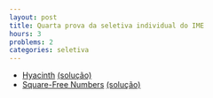 ```yaml
---
layout: post
title: Quarta prova da seletiva individual do IME
hours: 3
problems: 2
categories: seletiva
---
```


- [Hyacinth](https://open.kattis.com/problems/hyacinth) [(solução)](https://github.com/LGBitencourt/Competitive-Programming/blob/master/kattis/hyacinth.cpp)
- [Square-Free Numbers](https://icpcarchive.ecs.baylor.edu/index.php?option=com_onlinejudge&Itemid=8&page=show_problem&problem=3111) [(solução)](https://github.com/LGBitencourt/Competitive-Programming/blob/master/acm-icpc/squarefree.cpp)
